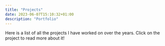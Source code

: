 ```yaml
---
title: "Projects"
date: 2023-06-07T15:10:32+01:00
description: "Portfolio"
---
```


Here is a list of all the projects I have worked on over the years. Click on the project to read more about it!
